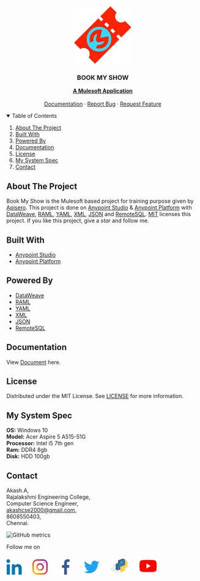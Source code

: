 <!-- PROJECT LOGO -->
<p align="center">
  <img src="https://github.com/Akash-Peace/MULESOFT/blob/main/docs/md.png" alt="Logo" width="150" height="150">
  <h3 align="center">BOOK MY SHOW</h3>
  <p align="center">
    <a href="https://www.mulesoft.com/"><strong>A Mulesoft Application</strong></a>
    <br />
    <br />
    <a href="https://github.com/Akash-Peace/MULESOFT/blob/main/docs/Mini%20Project%20Presentation.pptx">Documentation</a>
    ·
    <a href="https://github.com/Akash-Peace/MULESOFT/issues">Report Bug</a>
    ·
    <a href="https://github.com/Akash-Peace/MULESOFT/issues">Request Feature</a>
  </p>
</p>



<!-- TABLE OF CONTENTS -->
<details open="open">
  <summary>Table of Contents</summary>
  <ol>
    <li><a href="#about-the-project">About The Project</a></li>
    <li><a href="#built-with">Built With</a></li>
    <li><a href="#powered-by">Powered By</a></li>
    <li><a href="#Documentation">Documentation</a></li>
    <li><a href="#license">License</a></li>
    <li><a href="#my-system-spec">My System Spec</a></li>
    <li><a href="#contact">Contact</a></li>
  </ol>
</details>



<!-- ABOUT THE PROJECT -->
## About The Project

Book My Show is the Mulesoft based project for training purpose given by [Apisero](https://apisero.com/). This project is done on [Anypoint Studio](https://www.mulesoft.com/platform/studio) & [Anypoint Platform](https://anypoint.mulesoft.com/login/) with [DataWeave](https://docs.mulesoft.com/mule-runtime/3.9/dataweave), [RAML](https://raml.org/), [YAML](https://yaml.org/), [XML](https://www.xml.com/), [JSON](https://www.json.org/json-en.html) and [RemoteSQL](https://remotemysql.com/). [MIT](https://github.com/Akash-Peace/REACTJS-FRONTEND-ADVANCED/blob/main/LICENSE) licenses this project. If you like this project, give a _star_ and follow me.

## Built With

* [Anypoint Studio](https://www.mulesoft.com/platform/studio)
* [Anypoint Platform](https://anypoint.mulesoft.com/login/)


## Powered By

* [DataWeave](https://docs.mulesoft.com/mule-runtime/3.9/dataweave)
* [RAML](https://raml.org/)
* [YAML](https://yaml.org/)
* [XML](https://www.xml.com/)
* [JSON](https://www.json.org/json-en.html)
* [RemoteSQL](https://remotemysql.com/)


## Documentation

View [Document](https://github.com/Akash-Peace/MULESOFT/blob/main/docs/Mini%20Project%20Presentation.pptx) here.


<!-- LICENSE -->
## License

Distributed under the MIT License. See [LICENSE](https://github.com/Akash-Peace/MULESOFT/blob/main/LICENSE) for more information.


## My System Spec

**OS:** Windows 10\
**Model:** Acer Aspire 5 A515-51G\
**Processor:** Intel i5 7th gen\
**Ram:** DDR4 8gb\
**Disk:** HDD 100gb


<!-- CONTACT -->
## Contact

Akash.A,\
Rajalakshmi Engineering College,\
Computer Science Engineer,\
akashcse2000@gmail.com,\
8608550403,\
Chennai.


![GitHub metrics](https://metrics.lecoq.io/Akash-Peace)  

Follow me on

[<img src='https://github.com/Akash-Peace/INDUSTRIAL-WEBSITE/blob/main/images/linkedin.png' alt='linkedin' height='40'>](https://www.linkedin.com/in/akash-2000-cse) &nbsp; &nbsp; &nbsp; [<img src='https://github.com/Akash-Peace/INDUSTRIAL-WEBSITE/blob/main/images/instagram.png' alt='instagram' height='40'>](https://www.instagram.com/nocturnal_lad) &nbsp; &nbsp; &nbsp; [<img src='https://github.com/Akash-Peace/INDUSTRIAL-WEBSITE/blob/main/images/facebook.png' alt='facebook' height='40'>](https://www.facebook.com/profile.php?id=100061841000593) &nbsp; &nbsp; &nbsp; [<img src='https://github.com/Akash-Peace/INDUSTRIAL-WEBSITE/blob/main/images/twitter.png' alt='twitter' height='40'>](https://twitter.com/AkashA53184506) &nbsp; &nbsp; &nbsp; [<img src='https://github.com/Akash-Peace/INDUSTRIAL-WEBSITE/blob/main/images/pypi.png' alt='pypi' height='50'>](https://pypi.org/user/Akash-Peace/) &nbsp; &nbsp; &nbsp; [<img src='https://github.com/Akash-Peace/INDUSTRIAL-WEBSITE/blob/main/images/youtube.png' alt='youtube' height='45'>](https://www.youtube.com/channel/UCmugCO6k7hgSZqaI1jzbelw/featured) 

